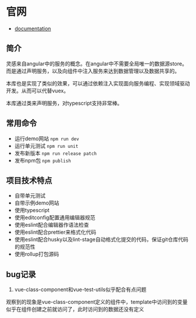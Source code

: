 # 官网
- [documentation](https://use-vue-service-demo.vercel.app/)
## 简介
灵感来自angular中的服务的概念。在angular中不需要全局唯一的数据源store。而是通过声明服务，以及向组件中注入服务来达到数据管理以及数据共享的。

本库也是实现了类似的效果，可以通过依赖注入实现面向服务编程、实现领域驱动开发。从而可以代替vuex。

本库通过类来声明服务，对typescript支持非常棒。

## 常用命令
- 运行demo网站 `npm run dev`
- 运行单元测试 `npm run unit`
- 发布新版本 `npm run release patch`
- 发布npm包 `npm publish`

## 项目技术特点
- 自带单元测试
- 自带示例demo网站
- 使用typescript
- 使用editconfig配置通用编辑器规范
- 使用eslint配合编辑器作语法检查
- 使用eslint配合prettier来格式化代码
- 使用eslint配合husky以及lint-stage自动格式化提交的代码，保证git仓库代码的规范性
- 使用rollup打包源码

## bug记录
1. vue-class-component和vue-test-utils似乎配合有点问题

观察到的现象是vue-class-component定义的组件中，template中访问到的变量似乎在组件创建之前就访问了，此时访问到的数据还没有定义
